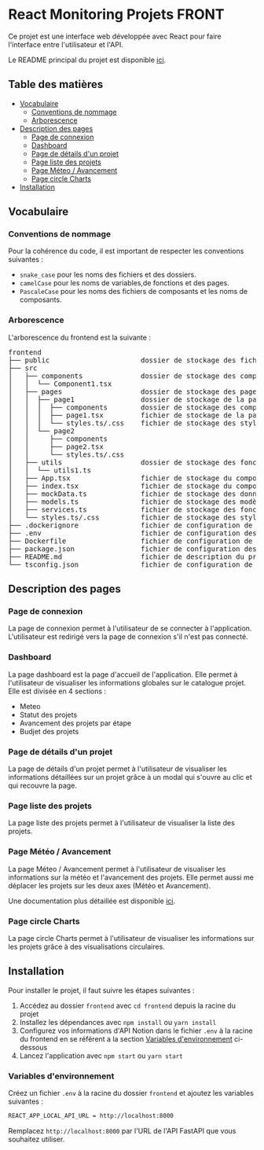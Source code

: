 # React Monitoring Projets FRONT

Ce projet est une interface web développée avec React pour faire l'interface entre l'utilisateur et l'API.

Le README principal du projet est disponible [ici](../README.md).

## Table des matières

-   [Vocabulaire](#vocabulaire)
    -   [Conventions de nommage](#conventions-de-nommage)
    -   [Arborescence](#arborescence)
-   [Description des pages](#description-des-pages)
    -   [Page de connexion](#page-de-connexion)
    -   [Dashboard](#dashboard)
    -   [Page de détails d'un projet](#page-de-détails-dun-projet)
    -   [Page liste des projets](#page-liste-des-projets)
    -   [Page Méteo / Avancement](#page-météo-avancement)
    -   [Page circle Charts](#page-circle-charts)
-   [Installation](#installation)

## Vocabulaire

### Conventions de nommage

Pour la cohérence du code, il est important de respecter les conventions suivantes :

-   `snake_case` pour les noms des fichiers et des dossiers.
-   `camelCase` pour les noms de variables,de fonctions et des pages.
-   `PascaleCase` pour les noms des fichiers de composants et les noms de composants.

### Arborescence

L'arborescence du frontend est la suivante :

<pre>
frontend
├── public                      dossier de stockage des fichiers statiques
├── src                         
│   ├── components              dossier de stockage des composants
│   │  └── Component1.tsx       
│   ├── pages                   dossier de stockage des pages
│   │  ├── page1                dossier de stockage de la page page1
│   │  │  ├── components        dossier de stockage des composants de la page page1
│   │  │  ├── page1.tsx         fichier de stockage de la page page1
│   │  │  └── styles.ts/.css    fichier de stockage des styles de la page page1
│   │  └── page2                
│   │     ├── components        
│   │     ├── page2.tsx         
│   │     └── styles.ts/.css    
│   ├── utils                   dossier de stockage des fonctions utilitaires
│   │  └── utils1.ts
│   ├── App.tsx                 fichier de stockage du composant App
│   ├── index.tsx               fichier de stockage du composant index
│   ├── mockData.ts             fichier de stockage des données de test
│   ├── models.ts               fichier de stockage des modèles de données
│   ├── services.ts             fichier de stockage des fonctions de services
│   └── styles.ts/.css          fichier de stockage des styles globaux
├── .dockerignore               fichier de configuration de docker
├── .env                        fichier de configuration des variables d'environnement (non présent sur le repo)
├── Dockerfile                  fichier de configuration de docker
├── package.json                fichier de configuration des dépendances
├── README.md                   fichier de description du projet
└── tsconfig.json               fichier de configuration de typescript
</pre>

## Description des pages

### Page de connexion

La page de connexion permet à l'utilisateur de se connecter à l'application. L'utilisateur est redirigé vers la page de connexion s'il n'est pas connecté.

### Dashboard

La page dashboard est la page d'accueil de l'application. Elle permet à l'utilisateur de visualiser les informations globales sur le catalogue projet.
Elle est divisée en 4 sections :

-   Meteo
-   Statut des projets
-   Avancement des projets par étape
-   Budjet des projets

### Page de détails d'un projet

La page de détails d'un projet permet à l'utilisateur de visualiser les informations détaillées sur un projet grâce à un modal qui s'ouvre au clic et qui recouvre la page.

### Page liste des projets

La page liste des projets permet à l'utilisateur de visualiser la liste des projets.

### Page Météo / Avancement

La page Méteo / Avancement permet à l'utilisateur de visualiser les informations sur la météo et l'avancement des projets. Elle permet aussi me déplacer les projets sur les deux axes (Météo et Avancement).

Une documentation plus détaillée est disponible [ici](src/pages/weatherPage/README.md).

### Page circle Charts

La page circle Charts permet à l'utilisateur de visualiser les informations sur les projets grâce à des visualisations circulaires.

## Installation

Pour installer le projet, il faut suivre les étapes suivantes :

1. Accédez au dossier `frontend` avec `cd frontend` depuis la racine du projet
2. Installez les dépendances avec `npm install` ou `yarn install`
3. Configurez vos informations d'API Notion dans le fichier `.env` à la racine du frontend en se référent a la section [Variables d'environnement](#variables-d'environnement) ci-dessous
4. Lancez l'application avec `npm start` ou `yarn start`

### Variables d'environnement

Créez un fichier `.env` à la racine du dossier `frontend` et ajoutez les variables suivantes :

```bash
REACT_APP_LOCAL_API_URL = http://localhost:8000
```

Remplacez `http://localhost:8000` par l'URL de l'API FastAPI que vous souhaitez utiliser.
